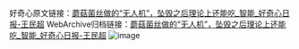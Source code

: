 好奇心原文链接：[蘑菇菌丝做的“无人机”，坠毁之后理论上还能吃_智能_好奇心日报-王民超](https://www.qdaily.com/articles/4248.html)
WebArchive归档链接：[蘑菇菌丝做的“无人机”，坠毁之后理论上还能吃_智能_好奇心日报-王民超](http://web.archive.org/web/20180214010016/http://www.qdaily.com:80/articles/4248.html)
![image](http://ww3.sinaimg.cn/large/007d5XDpgy1g3vf0a0bitj30u020u1kx)